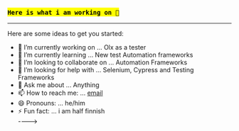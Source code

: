 ### <mark>`Here is what i am working on 👋`</mark>
-----
Here are some ideas to get you started:

- 🔭 I’m currently working on ... Olx as a tester
- 🌱 I’m currently learning ... New test Automation frameworks
- 👯 I’m looking to collaborate on ... Automation Frameworks
- 🤔 I’m looking for help with ... Selenium, Cypress and Testing Frameworks
- 💬 Ask me about ... Anything
- 📫 How to reach me: ... [email](hm_xa@yahoo.com)
- 😄 Pronouns: ... he/him
- ⚡ Fun fact: ... i am half finnish \
---->

